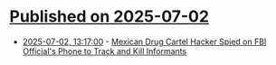 # [Published on 2025-07-02](index.md)

* [2025-07-02, 13:17:00](https://soylentnews.org/article.pl?sid=25/07/02/0110229&from=rss) - [Mexican Drug Cartel Hacker Spied on FBI Official's Phone to Track and Kill Informants](https://soylentnews.org/article.pl?sid=25/07/02/0110229&from=rss)
